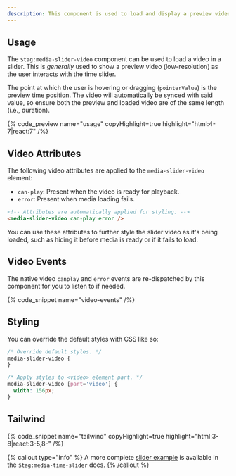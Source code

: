 ```yaml
---
description: This component is used to load and display a preview video over the time slider.
---
```


## Usage

The `$tag:media-slider-video` component can be used to load a video in a slider.
This is _generally_ used to show a preview video (low-resolution) as the user interacts with the
time slider.

The point at which the user is hovering or dragging (`pointerValue`) is the preview time position.
The video will automatically be synced with said value, so ensure both the preview and loaded
video are of the same length (i.e., duration).

{% code_preview name="usage" copyHighlight=true highlight="html:4-7|react:7" /%}

## Video Attributes

The following video attributes are applied to the `media-slider-video` element:

- `can-play`: Present when the video is ready for playback.
- `error`: Present when media loading fails.

```html
<!-- Attributes are automatically applied for styling. -->
<media-slider-video can-play error />
```

You can use these attributes to further style the slider video as it's being loaded, such as hiding
it before media is ready or if it fails to load.

## Video Events

The native video `canplay` and `error` events are re-dispatched by this component for you to
listen to if needed.

{% code_snippet name="video-events" /%}

## Styling

You can override the default styles with CSS like so:

```css
/* Override default styles. */
media-slider-video {
}

/* Apply styles to <video> element part. */
media-slider-video [part='video'] {
  width: 156px;
}
```

## Tailwind

{% code_snippet name="tailwind" copyHighlight=true highlight="html:3-8|react:3-5,8-" /%}

{% callout type="info" %}
A more complete [slider example](/docs/react/player/components/sliders/time-slider#tailwind) is
available in the `$tag:media-time-slider` docs.
{% /callout %}
